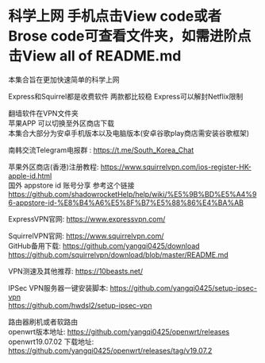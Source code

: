 # 科学上网  手机点击View code或者Brose code可查看文件夹，如需进阶点击View all of README.md
本集合旨在更加快速简单的科学上网  
 
Express和Squirrel都是收费软件 两款都比较稳   Express可以解封Netflix限制  
  
翻墙软件在VPN文件夹  
苹果APP 可以切换至外区商店下载  
本集合大部分为安卓手机版本以及电脑版本(安卓谷歌play商店需安装谷歌框架)

南韩交流Telegram电报群 : https://t.me/South_Korea_Chat

苹果外区商店(香港)注册教程: https://www.squirrelvpn.com/ios-register-HK-apple-id.html  
国外 appstore id 账号分享 参考这个链接
https://github.com/shadowrocketHelp/help/wiki/%E5%9B%BD%E5%A4%96-appstore-id-%E8%B4%A6%E5%8F%B7%E5%88%86%E4%BA%AB

ExpressVPN官网: https://www.expressvpn.com/

SquirrelVPN官网: https://www.squirrelvpn.com/  
GitHub备用下载: https://github.com/yangqi0425/download  
               https://github.com/squirrelvpn/download/blob/master/README.md

VPN测速及其他推荐: https://10beasts.net/

IPSec VPN服务器一键安装脚本: https://github.com/yangqi0425/setup-ipsec-vpn  
                           https://github.com/hwdsl2/setup-ipsec-vpn


路由器刷机或者软路由        
openwrt版本地址: https://github.com/yangqi0425/openwrt/releases  
openwrt19.07.02 下载地址:  https://github.com/yangqi0425/openwrt/releases/tag/v19.07.2
